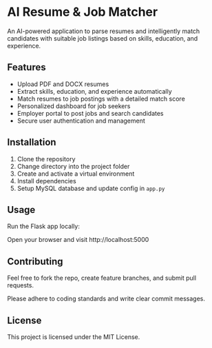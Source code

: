 # AI Resume & Job Matcher

An AI-powered application to parse resumes and intelligently match candidates with suitable job listings based on skills, education, and experience.

## Features

- Upload PDF and DOCX resumes
- Extract skills, education, and experience automatically
- Match resumes to job postings with a detailed match score
- Personalized dashboard for job seekers
- Employer portal to post jobs and search candidates
- Secure user authentication and management

## Installation

1. Clone the repository  
2. Change directory into the project folder  
3. Create and activate a virtual environment  
4. Install dependencies  
5. Setup MySQL database and update config in `app.py`

## Usage

Run the Flask app locally:


Open your browser and visit http://localhost:5000

## Contributing

Feel free to fork the repo, create feature branches, and submit pull requests.

Please adhere to coding standards and write clear commit messages.

## License

This project is licensed under the MIT License.
